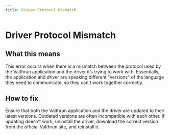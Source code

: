 ```yaml
---
title: Driver Protocol Mismatch
---
```


# Driver Protocol Mismatch

## What this means

This error occurs when there is a mismatch between the protocol used by the Valthrun application and the driver it’s trying to work with. Essentially, the application and driver are speaking different "versions" of the language they need to communicate, so they can't work together correctly.

## How to fix

Ensure that both the Valthrun application and the driver are updated to their latest versions. Outdated versions are often incompatible with each other. If updating doesn’t work, uninstall the driver, download the correct version from the official Valthrun site, and reinstall it.
